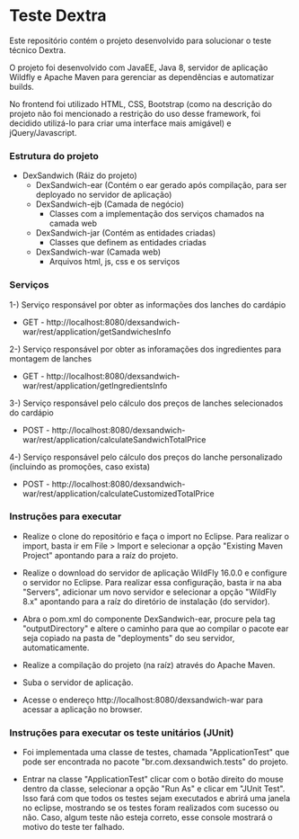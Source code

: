 # Teste Dextra
Este repositório contém o projeto desenvolvido para solucionar o teste técnico Dextra.

O projeto foi desenvolvido com JavaEE, Java 8, servidor de aplicação Wildfly e Apache Maven para gerenciar as dependências e automatizar builds.

No frontend foi utilizado HTML, CSS, Bootstrap (como na descrição do projeto não foi mencionado a restrição do uso desse framework, foi decidido utilizá-lo para criar uma interface mais amigável) e jQuery/Javascript.

### Estrutura do projeto
- DexSandwich (Ráiz do projeto)
  - DexSandwich-ear (Contém o ear gerado após compilação, para ser deployado no servidor de aplicação)
  - DexSandwich-ejb (Camada de negócio)
    - Classes com a implementação dos serviços chamados na camada web
  - DexSandwich-jar (Contém as entidades criadas)
    - Classes que definem as entidades criadas
  - DexSandwich-war (Camada web)
    - Arquivos html, js, css e os serviços
    
### Serviços
1-) Serviço responsável por obter as informações dos lanches do cardápio
  - GET - http://localhost:8080/dexsandwich-war/rest/application/getSandwichesInfo

2-) Serviço responsável por obter as inforamações dos ingredientes para montagem de lanches
  - GET - http://localhost:8080/dexsandwich-war/rest/application/getIngredientsInfo
  
3-) Serviço responsável pelo cálculo dos preços de lanches selecionados do cardápio
  - POST - http://localhost:8080/dexsandwich-war/rest/application/calculateSandwichTotalPrice
  
4-) Serviço responsável pelo cálculo dos preços do lanche personalizado (incluindo as promoções, caso exista)
  - POST - http://localhost:8080/dexsandwich-war/rest/application/calculateCustomizedTotalPrice
  
### Instruções para executar
- Realize o clone do repositório e faça o import no Eclipse. Para realizar o import, basta ir em File > Import e selecionar a opção "Existing Maven Project" apontando para a raíz do projeto.

- Realize o download do servidor de aplicação WildFly 16.0.0 e configure o servidor no Eclipse. Para realizar essa configuração, basta ir na aba "Servers", adicionar um novo servidor e selecionar a opção "WildFly 8.x" apontando para a raíz do diretório de instalação (do servidor).

- Abra o pom.xml do componente DexSandwich-ear, procure pela tag "outputDirectory" e altere o caminho para que ao compilar o pacote ear seja copiado na pasta de "deployments" do seu servidor, automaticamente.

- Realize a compilação do projeto (na raíz) através do Apache Maven.

- Suba o servidor de aplicação.

- Acesse o endereço http://localhost:8080/dexsandwich-war para acessar a aplicação no browser.

### Instruções para executar os teste unitários (JUnit)
- Foi implementada uma classe de testes, chamada "ApplicationTest" que pode ser encontrada no pacote "br.com.dexsandwich.tests" do projeto. 

- Entrar na classe "ApplicationTest" clicar com o botão direito do mouse dentro da classe, selecionar a opção "Run As" e clicar em "JUnit Test". Isso fará com que todos os testes sejam executados e abrirá uma janela no eclipse, mostrando se os testes foram realizados com sucesso ou não. Caso, algum teste não esteja correto, esse console mostrará o motivo do teste ter falhado.

